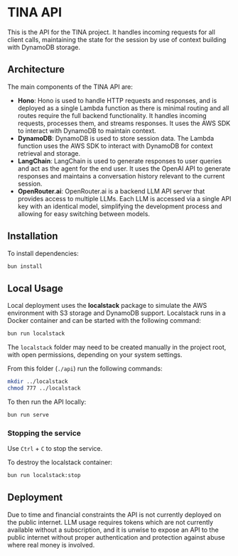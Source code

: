 # TINA API

This is the API for the TINA project. It handles incoming requests for all client calls, maintaining the state for the session by use of context building with DynamoDB storage.

## Architecture

The main components of the TINA API are:

- **Hono**: Hono is used to handle HTTP requests and responses, and is deployed as a single Lambda function as there is minimal routing and all routes require the full backend functionality. It handles incoming requests, processes them, and streams responses. It uses the AWS SDK to interact with DynamoDB to maintain context.
- **DynamoDB**: DynamoDB is used to store session data. The Lambda function uses the AWS SDK to interact with DynamoDB for context retrieval and storage.
- **LangChain**: LangChain is used to generate responses to user queries and act as the agent for the end user. It uses the OpenAI API to generate responses and maintains a conversation history relevant to the current session.
- **OpenRouter.ai**: OpenRouter.ai is a backend LLM API server that provides access to multiple LLMs. Each LLM is accessed via a single API key with an identical model, simplifying the development process and allowing for easy switching between models.

## Installation

To install dependencies:

```bash
bun install
```

## Local Usage

Local deployment uses the **localstack** package to simulate the AWS environment with S3 storage and DynamoDB support. Localstack runs in a Docker container and can be started with the following command:

```bash
bun run localstack
```

The `localstack` folder may need to be created manually in the project root, with open permissions, depending on your system settings.

From this folder (`./api`) run the following commands:

```bash
mkdir ../localstack
chmod 777 ../localstack
```

To then run the API locally:

```bash
bun run serve
```

### Stopping the service

Use `Ctrl` + `C` to stop the service.

To destroy the localstack container:

```bash
bun run localstack:stop
```

## Deployment

Due to time and financial constraints the API is not currently deployed on the public internet. LLM usage requires tokens which are not currently available without a subscription, and it is unwise to expose an API to the public internet without proper authentication and protection against abuse where real money is involved.
